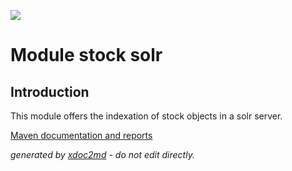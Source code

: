 ![](http://dev.lutece.paris.fr/jenkins/buildStatus/icon?job=stock-module-stock-solr-deploy)
# Module stock solr

## Introduction

This module offers the indexation of stock objects in a solr server.


[Maven documentation and reports](http://dev.lutece.paris.fr/plugins/module-stock-solr/)



 *generated by [xdoc2md](https://github.com/lutece-platform/tools-maven-xdoc2md-plugin) - do not edit directly.*